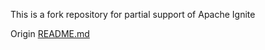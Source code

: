 This is a fork repository for partial support of Apache Ignite

Origin [README.md](./ORIGIN_README.md)